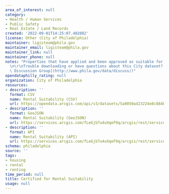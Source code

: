 ```yaml
---
area_of_interest: null
category:
- Health / Human Services
- Public Safety
- Real Estate / Land Records
created: '2022-09-01T14:25:07.402082'
license: Other (City of Philadelphia)
maintainer: ligisteam@phila.gov
maintainer_email: ligisteam@phila.gov
maintainer_link: null
maintainer_phone: null
notes: "Properties that have applied and been approved as suitable for renting. \r\
  \n\r\nTrouble downloading or have questions about this City dataset? Visit the [OpenDataPhilly\
  \ Discussion Group](http://www.phila.gov/data/discuss/)"
opendataphilly_rating: null
organization: City of Philadelphia
resources:
- description: ''
  format: CSV
  name: Rental Suitability (CSV)
  url: https://opendata.arcgis.com/api/v3/datasets/5a0050ad23224e8c884b6d1ac9db6607_0/downloads/data?format=csv&spatialRefId=4326&where=1%3D1
- description: ''
  format: GeoJSON
  name: Rental Suitability (GeoJSON)
  url: https://services.arcgis.com/fLeGjb7u4uXqeF9q/arcgis/rest/services/CERT_RENTAL_SUTBLTY/FeatureServer/0/query?outFields=*&where=1%3D1
- description: ''
  format: API
  name: Rental Suitability (API)
  url: https://services.arcgis.com/fLeGjb7u4uXqeF9q/arcgis/rest/services/CERT_RENTAL_SUTBLTY/FeatureServer/0/query?outFields=*&where=1%3D1
schema: philadelphia
source: ''
tags:
- housing
- rental
- renting
time_period: null
title: Certified for Rental Suitability
usage: null
---
```

